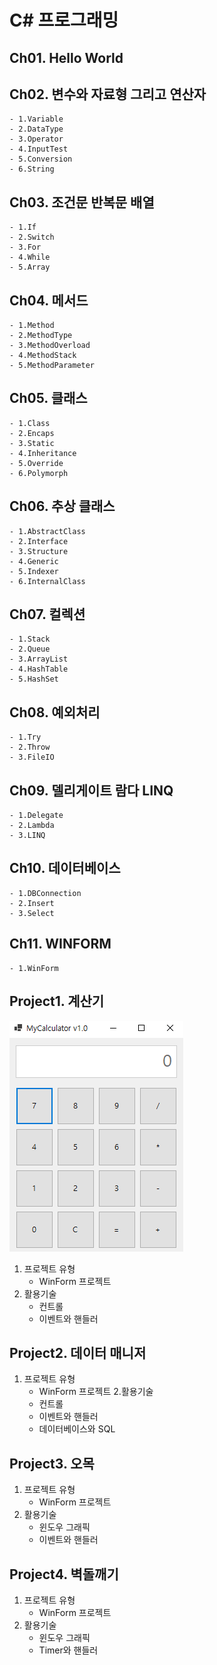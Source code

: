 # C\# 프로그래밍

## Ch01. Hello World

## Ch02. 변수와 자료형 그리고 연산자
	- 1.Variable
	- 2.DataType
	- 3.Operator
	- 4.InputTest
	- 5.Conversion
	- 6.String
## Ch03. 조건문 반복문 배열
	- 1.If
	- 2.Switch
	- 3.For
	- 4.While
	- 5.Array
## Ch04. 메서드
	- 1.Method
	- 2.MethodType
	- 3.MethodOverload
	- 4.MethodStack
	- 5.MethodParameter
## Ch05. 클래스
	- 1.Class
	- 2.Encaps
	- 3.Static
	- 4.Inheritance
	- 5.Override
	- 6.Polymorph
## Ch06. 추상 클래스
	- 1.AbstractClass
	- 2.Interface
	- 3.Structure
	- 4.Generic
	- 5.Indexer
	- 6.InternalClass
## Ch07. 컬렉션
	- 1.Stack
	- 2.Queue
	- 3.ArrayList
	- 4.HashTable
	- 5.HashSet
## Ch08. 예외처리
	- 1.Try
	- 2.Throw
	- 3.FileIO
## Ch09. 델리게이트 람다 LINQ
	- 1.Delegate
	- 2.Lambda
	- 3.LINQ
## Ch10. 데이터베이스 
	- 1.DBConnection
	- 2.Insert
	- 3.Select
## Ch11. WINFORM
	- 1.WinForm
## Project1. 계산기
![Project1](./Project1/1.png)
1. 프로젝트 유형
	- WinForm 프로젝트
2. 활용기술
	- 컨트롤
	- 이벤트와 핸들러
## Project2. 데이터 매니저
1. 프로젝트 유형
	- WinForm 프로젝트
2.활용기술
	- 컨트롤
	- 이벤트와 핸들러
	- 데이터베이스와 SQL
## Project3. 오목
1. 프로젝트 유형
	- WinForm 프로젝트
2. 활용기술
	- 윈도우 그래픽
	- 이벤트와 핸들러
## Project4. 벽돌깨기
1. 프로젝트 유형
	- WinForm 프로젝트
2. 활용기술
	- 윈도우 그래픽
	- Timer와 핸들러